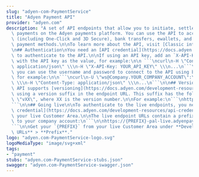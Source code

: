 ```yaml
---
slug: "adyen-com-PaymentService"
title: "Adyen Payment API"
provider: "adyen.com"
description: "A set of API endpoints that allow you to initiate, settle, and modify\
  \ payments on the Adyen payments platform. You can use the API to accept card payments\
  \ (including One-Click and 3D Secure), bank transfers, ewallets, and many other\
  \ payment methods.\n\nTo learn more about the API, visit [Classic integration](https://docs.adyen.com/classic-integration).\n\
  \n## Authentication\nYou need an [API credential](https://docs.adyen.com/development-resources/api-credentials)\
  \ to authenticate to the API.\n\nIf using an API key, add an `X-API-Key` header\
  \ with the API key as the value, for example:\n\n ```\ncurl\n-H \"Content-Type:\
  \ application/json\" \\\n-H \"X-API-Key: YOUR_API_KEY\" \\\n...\n```\n\nAlternatively,\
  \ you can use the username and password to connect to the API using basic authentication,\
  \ for example:\n\n```\ncurl\n-U \"ws@Company.YOUR_COMPANY_ACCOUNT\":\"YOUR_BASIC_AUTHENTICATION_PASSWORD\"\
  \ \\\n-H \"Content-Type: application/json\" \\\n...\n```\n\n## Versioning\nPayments\
  \ API supports [versioning](https://docs.adyen.com/development-resources/versioning)\
  \ using a version suffix in the endpoint URL. This suffix has the following format:\
  \ \"vXX\", where XX is the version number.\n\nFor example:\n```\nhttps://pal-test.adyen.com/pal/servlet/Payment/v68/authorise\n\
  ```\n\n## Going live\n\nTo authenticate to the live endpoints, you need an [API\
  \ credential](https://docs.adyen.com/development-resources/api-credentials) from\
  \ your live Customer Area.\n\nThe live endpoint URLs contain a prefix which is unique\
  \ to your company account:\n```\n\nhttps://{PREFIX}-pal-live.adyenpayments.com/pal/servlet/Payment/v68/authorise\n\
  ```\n\nGet your `{PREFIX}` from your live Customer Area under **Developers** > **API\
  \ URLs** > **Prefix**."
logo: "adyen.com-PaymentService-logo.svg"
logoMediaType: "image/svg+xml"
tags:
- "payment"
stubs: "adyen.com-PaymentService-stubs.json"
swagger: "adyen.com-PaymentService-swagger.json"
---
```

